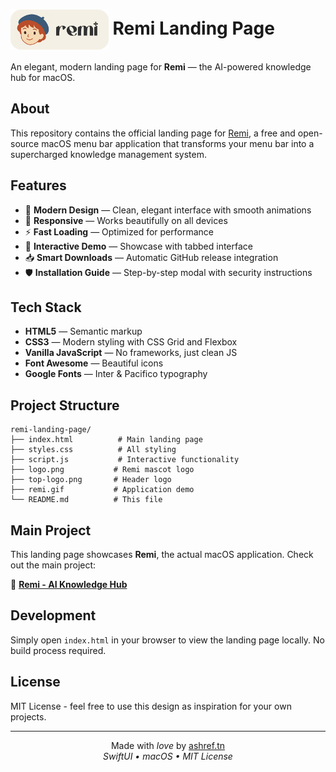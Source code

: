 # <img src="top-logo.png" height="64" alt="Remi" align="center" /> Remi Landing Page

An elegant, modern landing page for **Remi** — the AI-powered knowledge hub for macOS.

## About

This repository contains the official landing page for [Remi](https://github.com/Ashref-dev/remi-notes-project), a free and open-source macOS menu bar application that transforms your menu bar into a supercharged knowledge management system.

## Features

- 🎨 **Modern Design** — Clean, elegant interface with smooth animations
- 📱 **Responsive** — Works beautifully on all devices
- ⚡ **Fast Loading** — Optimized for performance
- 🔧 **Interactive Demo** — Showcase with tabbed interface
- 📥 **Smart Downloads** — Automatic GitHub release integration
- 🛡️ **Installation Guide** — Step-by-step modal with security instructions

## Tech Stack

- **HTML5** — Semantic markup
- **CSS3** — Modern styling with CSS Grid and Flexbox
- **Vanilla JavaScript** — No frameworks, just clean JS
- **Font Awesome** — Beautiful icons
- **Google Fonts** — Inter & Pacifico typography

## Project Structure

```
remi-landing-page/
├── index.html          # Main landing page
├── styles.css          # All styling
├── script.js           # Interactive functionality
├── logo.png           # Remi mascot logo
├── top-logo.png       # Header logo
├── remi.gif           # Application demo
└── README.md          # This file
```

## Main Project

This landing page showcases **Remi**, the actual macOS application. Check out the main project:

🔗 **[Remi - AI Knowledge Hub](https://github.com/Ashref-dev/remi-notes-project)**

## Development

Simply open `index.html` in your browser to view the landing page locally. No build process required.

## License

MIT License - feel free to use this design as inspiration for your own projects.

---

<p align="center">
  Made with <em>love</em> by <a href="https://ashref.tn">ashref.tn</a><br>
  <em>SwiftUI • macOS • MIT License</em>
</p>
